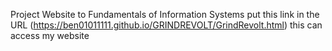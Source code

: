 Project Website to Fundamentals of Information Systems
put this link in the URL (https://ben01011111.github.io/GRINDREVOLT/GrindRevolt.html) this can access my website
